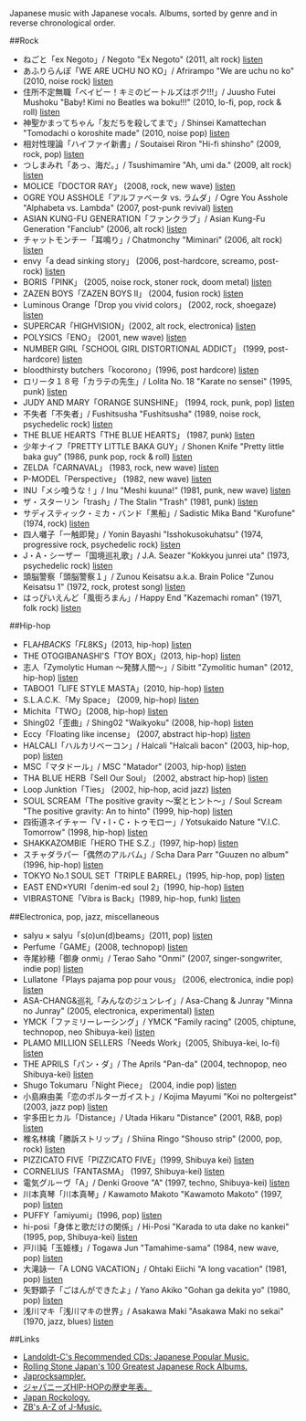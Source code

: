 Japanese music with Japanese vocals. Albums, sorted by genre and in reverse chronological order.


##Rock

- ねごと「ex Negoto」/ Negoto "Ex Negoto" (2011, alt rock) [listen](http://www.youtube.com/watch?v=O4COoSr9eQ0)
- あふりらんぽ「WE ARE UCHU NO KO」/ Afrirampo "We are uchu no ko" (2010, noise rock) [listen](http://www.youtube.com/watch?v=kt46kXShfPY)
- 住所不定無職「ベイビー！キミのビートルズはボク!!!」/ Juusho Futei Mushoku "Baby! Kimi no Beatles wa boku!!!" (2010, lo-fi, pop, rock & roll) [listen](http://www.youtube.com/watch?v=TdfwRTFYqSs)
- 神聖かまってちゃん「友だちを殺してまで」/ Shinsei Kamattechan "Tomodachi o koroshite made" (2010, noise pop) [listen](http://www.youtube.com/v/Yl4AJytXV-8)
- 相対性理論「ハイファイ新書」/ Soutaisei Riron "Hi-fi shinsho" (2009, rock, pop) [listen](http://www.youtube.com/watch?v=ZKXig38I5B0)
- つしまみれ「あっ、海だ。」/ Tsushimamire "Ah, umi da." (2009, alt rock) [listen](http://www.youtube.com/watch?v=VArdmWLNwP0)
- MOLICE「DOCTOR RAY」 (2008, rock, new wave) [listen](http://www.youtube.com/watch?v=6fYYTD0dQOo)
- OGRE YOU ASSHOLE「アルファベータ vs. ラムダ」/ Ogre You Asshole "Alphabeta vs. Lambda" (2007, post-punk revival) [listen](http://www.youtube.com/watch?v=8bp99mF6-Ow)
- ASIAN KUNG-FU GENERATION「ファンクラブ」/ Asian Kung-Fu Generation "Fanclub" (2006, alt rock) [listen](http://www.youtube.com/watch?v=7hxXvltZzto)
- チャットモンチー「耳鳴り」/ Chatmonchy "Miminari" (2006, alt rock) [listen](http://www.youtube.com/watch?v=VmSXA3XExu0)
- envy「a dead sinking story」 (2006, post-hardcore, screamo, post-rock) [listen](http://www.youtube.com/watch?v=yZsTGjddN0E)
- BORIS「PINK」 (2005, noise rock, stoner rock, doom metal) [listen](http://www.youtube.com/watch?v=1CjsaFBQA1Q)
- ZAZEN BOYS「ZAZEN BOYS II」 (2004, fusion rock) [listen](http://www.youtube.com/watch?v=tarubGd6mgg)
- Luminous Orange「Drop you vivid colors」 (2002, rock, shoegaze) [listen](http://www.youtube.com/watch?v=6Oqgo8A5uNU)
- SUPERCAR「HIGHVISION」(2002, alt rock, electronica) [listen](http://www.youtube.com/watch?v=xpbapQmrKTs)
- POLYSICS「ENO」 (2001, new wave) [listen](http://www.youtube.com/watch?v=bxr87GMtYNk)
- NUMBER GIRL「SCHOOL GIRL DISTORTIONAL ADDICT」 (1999, post-hardcore) [listen](http://www.youtube.com/watch?v=7dIYgrWtoU4)
- bloodthirsty butchers「kocorono」(1996, post hardcore) [listen](http://www.youtube.com/watch?v=t7ukfy6iFSk)
- ロリータ１８号「カラテの先生」/ Lolita No. 18 "Karate no sensei" (1995, punk) [listen](http://www.youtube.com/watch?v=WC61wdtrEUU)
- JUDY AND MARY「ORANGE SUNSHINE」 (1994, rock, punk, pop) [listen](http://www.youtube.com/watch?v=e8yechVpk10)
- 不失者「不失者」/ Fushitsusha "Fushitsusha" (1989, noise rock, psychedelic rock) [listen](http://www.youtube.com/watch?v=LLhdWZZWzWU)
- THE BLUE HEARTS「THE BLUE HEARTS」 (1987, punk) [listen](http://www.youtube.com/watch?v=PoMd3vrAOgc)
- 少年ナイフ「PRETTY LITTLE BAKA GUY」/ Shonen Knife "Pretty little baka guy" (1986, punk pop, rock & roll) [listen](http://www.youtube.com/watch?v=76BxG9At5Gg)
- ZELDA「CARNAVAL」 (1983, rock, new wave) [listen](http://www.youtube.com/watch?v=kl5sIt6u1xg)
- P-MODEL「Perspective」 (1982, new wave) [listen](http://www.youtube.com/watch?v=GW1e3KLyjzY)
- INU「メシ喰うな！」/ Inu "Meshi kuuna!" (1981, punk, new wave) [listen](http://www.youtube.com/watch?v=yCfbzdd8QXk)
- ザ・スターリン「trash」/ The Stalin "Trash" (1981, punk) [listen](http://www.youtube.com/watch?v=bCUt61MlHXg)
- サディスティック・ミカ・バンド「黒船」/ Sadistic Mika Band "Kurofune" (1974, rock) [listen](http://grooveshark.com/#!/s/-/4iK54n?src=5)
- 四人囃子「一触即発」/ Yonin Bayashi "Isshokusokuhatsu" (1974, progressive rock, psychedelic rock) [listen](http://grooveshark.com/#!/s/Issoku+Sokuhatsu/6yXQSd?src=5)
- J・A・シーザー「国境巡礼歌」/ J.A. Seazer "Kokkyou junrei uta" (1973, psychedelic rock) [listen](http://www.youtube.com/watch?v=OEvFobOY2XU)
- 頭脳警察「頭脳警察１」/ Zunou Keisatsu a.k.a. Brain Police "Zunou Keisatsu 1" (1972, rock, protest song) [listen](http://www.youtube.com/watch?v=8-oMvTk0SAo)
- はっぴいえんど「風街ろまん」/ Happy End "Kazemachi roman" (1971, folk rock) [listen](http://www.youtube.com/watch?v=wEuaZ8k5S5M)



##Hip-hop

- FLA$HBACKS「FL$8KS」(2013, hip-hop) [listen](http://www.youtube.com/watch?v=7siZEyL2vII)
- THE OTOGIBANASHI'S「TOY BOX」(2013, hip-hop) [listen](http://www.youtube.com/watch?v=MGjQr1VxETU)
- 志人「Zymolytic Human 〜発酵人間〜」/ Sibitt "Zymolitic human" (2012, hip-hop) [listen](http://www.youtube.com/watch?v=oozns1usdmc)
- TABOO1「LIFE STYLE MASTA」(2010, hip-hop) [listen](http://www.youtube.com/watch?v=Rau8BHBark4)
- S.L.A.C.K.「My Space」 (2009, hip-hop) [listen](http://www.youtube.com/watch?v=OD7s62BTy9M)
- Michita「TWO」(2008, hip-hop) [listen](http://www.youtube.com/watch?v=Hi-3TTP3Zqc)
- Shing02「歪曲」/ Shing02 "Waikyoku" (2008, hip-hop) [listen](http://www.youtube.com/watch?v=EvArYx_wHPI)
- Eccy「Floating like incense」 (2007, abstract hip-hop) [listen](http://www.youtube.com/watch?v=8O9p_uK_ubU)
- HALCALI「ハルカリベーコン」/ Halcali "Halcali bacon" (2003, hip-hop, pop) [listen](http://www.youtube.com/watch?v=WeDpDxF-tsA)
- MSC「マタドール」/ MSC "Matador" (2003, hip-hop) [listen](http://www.youtube.com/watch?v=tWippzT-EjM)
- THA BLUE HERB「Sell Our Soul」 (2002, abstract hip-hop) [listen](http://www.youtube.com/watch?v=Z-gHrWQZzOw)
- Loop Junktion「Ties」 (2002, hip-hop, acid jazz) [listen](https://www.youtube.com/watch?v=oDFcESlWKc8)
- SOUL SCREAM「The positive gravity ～案とヒント～」/ Soul Scream "The positive gravity: An to hinto" (1999, hip-hop) [listen](http://www.youtube.com/watch?v=p6zG1T6w0IA)
- 四街道ネイチャー「V・I・C・トゥモロー」/ Yotsukaido Nature "V.I.C. Tomorrow" (1998, hip-hop) [listen](http://www.youtube.com/watch?v=BHyzRkNl4JM&list=PL9B18E0A4A76D96AE)
- SHAKKAZOMBIE「HERO THE S.Z.」(1997, hip-hop) [listen](http://www.youtube.com/watch?v=ElZ3l7s7R7A)
- スチャダラパー「偶然のアルバム」/ Scha Dara Parr "Guuzen no album" (1996, hip-hop) [listen](http://nviewer.mobi/player?video_id=sm15873222)
- TOKYO No.1 SOUL SET「TRIPLE BARREL」(1995, hip-hop, pop) [listen](http://www.youtube.com/watch?v=9BPXrEgP6Ek)
- EAST END×YURI「denim-ed soul 2」(1990, hip-hop) [listen](http://www.youtube.com/watch?v=JhF_HQRuufE)
- VIBRASTONE「Vibra is Back」(1989, hip-hop, funk) [listen](http://www.youtube.com/watch?v=fMmZiPZDX8k)



##Electronica, pop, jazz, miscellaneous

- salyu × salyu「s(o)un(d)beams」(2011, pop) [listen](http://www.youtube.com/watch?v=ICIP9gHP7F0)
- Perfume「GAME」(2008, technopop) [listen](http://www.youtube.com/watch?v=KbiSxunJatM)
- 寺尾紗穂「御身 onmi」/ Terao Saho "Onmi" (2007, singer-songwriter, indie pop) [listen](http://www.youtube.com/watch?v=vyyqmhiOgiE)
- Lullatone「Plays pajama pop pour vous」 (2006, electronica, indie pop) [listen](http://www.youtube.com/watch?v=WfLu-1lzI3M)
- ASA-CHANG&巡礼「みんなのジュンレイ」/ Asa-Chang & Junray "Minna no Junray" (2005, electronica, experimental) [listen](http://www.youtube.com/watch?v=vEd4QGVn1hY)
- YMCK「ファミリーレーシング」/ YMCK "Family racing" (2005, chiptune, technopop, neo Shibuya-kei) [listen](http://www.youtube.com/watch?v=PXmjTip4b34)
- PLAMO MILLION SELLERS「Needs Work」(2005, Shibuya-kei, lo-fi) [listen](http://www.youtube.com/watch?v=QJ6UsyJf-N0)
- THE APRILS「パン・ダ」/ The Aprils "Pan-da" (2004, technopop, neo Shibuya-kei) [listen](http://www.youtube.com/watch?v=cWqlF3o7QVY)
- Shugo Tokumaru「Night Piece」 (2004, indie pop) [listen](http://www.youtube.com/watch?v=sTKW17t86eo&list=PLu5QYUu-fOs7kSIBm8a4MjDB8zkhW4LJO)
- 小島麻由美「恋のポルターガイスト」/ Kojima Mayumi "Koi no poltergeist" (2003, jazz pop) [listen](http://www.youtube.com/watch?v=w-EYa4SC-WM)
- 宇多田ヒカル「Distance」/ Utada Hikaru "Distance" (2001, R&B, pop) [listen](http://www.youtube.com/watch?v=AwQuXbae3N4)
- 椎名林檎「勝訴ストリップ」/ Shiina Ringo "Shouso strip" (2000, pop, rock) [listen](http://www.youtube.com/watch?v=zldBTSx9JpE)
- PIZZICATO FIVE「PIZZICATO FIVE」(1999, Shibuya kei) [listen](http://www.youtube.com/watch?v=sPzp1_155aI)
- CORNELIUS「FANTASMA」 (1997, Shibuya-kei) [listen](http://www.youtube.com/watch?v=_s_30x_d5bo)
- 電気グルーヴ「A」/ Denki Groove "A" (1997, techno, Shibuya-kei) [listen](http://www.youtube.com/watch?v=aXFYGiVhH5Q)
- 川本真琴「川本真琴」/ Kawamoto Makoto "Kawamoto Makoto" (1997, pop) [listen](http://grooveshark.com/#!/s/1+2/6zpqJ8?src=5)
- PUFFY「amiyumi」(1996, pop) [listen](http://www.youtube.com/watch?v=FggZiVSJge8)
- hi-posi「身体と歌だけの関係」/ Hi-Posi "Karada to uta dake no kankei" (1995, pop, Shibuya-kei) [listen](http://www.youtube.com/watch?v=Re7hnauN9eg)
- 戸川純「玉姫様」/ Togawa Jun "Tamahime-sama" (1984, new wave, pop) [listen](http://www.youtube.com/watch?v=duDNQoJVlRI)
- 大滝詠一「A LONG VACATION」/ Ohtaki Eiichi "A long vacation" (1981, pop) [listen](http://www.dailymotion.com/video/x19kfou)
- 矢野顕子「ごはんができたよ」/ Yano Akiko "Gohan ga dekita yo" (1980, pop) [listen](http://www.youtube.com/watch?v=62GqGZuaV7o)
- 浅川マキ「浅川マキの世界」/ Asakawa Maki "Asakawa Maki no sekai" (1970, jazz, blues) [listen](http://www.youtube.com/watch?v=PMCSSMEYXjg)



##Links

- [Landoldt-C's Recommended CDs: Japanese Popular Music.](http://www001.upp.so-net.ne.jp/tsuribe/CDs/jpope.html)
- [Rolling Stone Japan's 100 Greatest Japanese Rock Albums.](http://neojaponisme.com/2007/11/09/100-greatest-japanese-rock-albums/)
- [Japrocksampler.](http://www.japrocksampler.com/)
- [ジャパニーズHIP-HOPの歴史年表。](http://hiphopflava.net/article_histry_japanese.php)
- [Japan Rockology.](http://japanrockology.wordpress.com/)
- [ZB's A-Z of J-Music.](http://www.zbsatozofjmusic.com/)

